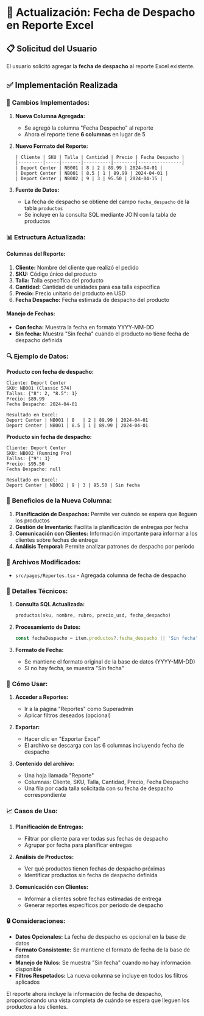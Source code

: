 # 📅 Actualización: Fecha de Despacho en Reporte Excel

## 📋 **Solicitud del Usuario**

El usuario solicitó agregar la **fecha de despacho** al reporte Excel existente.

## ✅ **Implementación Realizada**

### 🔧 **Cambios Implementados:**

1. **Nueva Columna Agregada:**
   - Se agregó la columna "Fecha Despacho" al reporte
   - Ahora el reporte tiene **6 columnas** en lugar de 5

2. **Nuevo Formato del Reporte:**
   ```
   | Cliente | SKU | Talla | Cantidad | Precio | Fecha Despacho |
   |---------|-----|-------|----------|--------|----------------|
   | Deport Center | NB001 | 8 | 2 | 89.99 | 2024-04-01 |
   | Deport Center | NB001 | 8.5 | 1 | 89.99 | 2024-04-01 |
   | Deport Center | NB002 | 9 | 3 | 95.50 | 2024-04-15 |
   ```

3. **Fuente de Datos:**
   - La fecha de despacho se obtiene del campo `fecha_despacho` de la tabla `productos`
   - Se incluye en la consulta SQL mediante JOIN con la tabla de productos

### 📊 **Estructura Actualizada:**

#### **Columnas del Reporte:**
1. **Cliente:** Nombre del cliente que realizó el pedido
2. **SKU:** Código único del producto
3. **Talla:** Talla específica del producto
4. **Cantidad:** Cantidad de unidades para esa talla específica
5. **Precio:** Precio unitario del producto en USD
6. **Fecha Despacho:** Fecha estimada de despacho del producto

#### **Manejo de Fechas:**
- **Con fecha:** Muestra la fecha en formato YYYY-MM-DD
- **Sin fecha:** Muestra "Sin fecha" cuando el producto no tiene fecha de despacho definida

### 🔍 **Ejemplo de Datos:**

**Producto con fecha de despacho:**
```
Cliente: Deport Center
SKU: NB001 (Classic 574)
Tallas: {"8": 2, "8.5": 1}
Precio: $89.99
Fecha Despacho: 2024-04-01

Resultado en Excel:
Deport Center | NB001 | 8   | 2 | 89.99 | 2024-04-01
Deport Center | NB001 | 8.5 | 1 | 89.99 | 2024-04-01
```

**Producto sin fecha de despacho:**
```
Cliente: Deport Center
SKU: NB002 (Running Pro)
Tallas: {"9": 3}
Precio: $95.50
Fecha Despacho: null

Resultado en Excel:
Deport Center | NB002 | 9 | 3 | 95.50 | Sin fecha
```

### 🎯 **Beneficios de la Nueva Columna:**

1. **Planificación de Despachos:** Permite ver cuándo se espera que lleguen los productos
2. **Gestión de Inventario:** Facilita la planificación de entregas por fecha
3. **Comunicación con Clientes:** Información importante para informar a los clientes sobre fechas de entrega
4. **Análisis Temporal:** Permite analizar patrones de despacho por período

### 📁 **Archivos Modificados:**

- `src/pages/Reportes.tsx` - Agregada columna de fecha de despacho

### 🔧 **Detalles Técnicos:**

1. **Consulta SQL Actualizada:**
   ```sql
   productos(sku, nombre, rubro, precio_usd, fecha_despacho)
   ```

2. **Procesamiento de Datos:**
   ```typescript
   const fechaDespacho = item.productos?.fecha_despacho || 'Sin fecha';
   ```

3. **Formato de Fecha:**
   - Se mantiene el formato original de la base de datos (YYYY-MM-DD)
   - Si no hay fecha, se muestra "Sin fecha"

### 🚀 **Cómo Usar:**

1. **Acceder a Reportes:**
   - Ir a la página "Reportes" como Superadmin
   - Aplicar filtros deseados (opcional)

2. **Exportar:**
   - Hacer clic en "Exportar Excel"
   - El archivo se descarga con las 6 columnas incluyendo fecha de despacho

3. **Contenido del archivo:**
   - Una hoja llamada "Reporte"
   - Columnas: Cliente, SKU, Talla, Cantidad, Precio, Fecha Despacho
   - Una fila por cada talla solicitada con su fecha de despacho correspondiente

### 📈 **Casos de Uso:**

1. **Planificación de Entregas:**
   - Filtrar por cliente para ver todas sus fechas de despacho
   - Agrupar por fecha para planificar entregas

2. **Análisis de Productos:**
   - Ver qué productos tienen fechas de despacho próximas
   - Identificar productos sin fecha de despacho definida

3. **Comunicación con Clientes:**
   - Informar a clientes sobre fechas estimadas de entrega
   - Generar reportes específicos por período de despacho

### 🔒 **Consideraciones:**

- **Datos Opcionales:** La fecha de despacho es opcional en la base de datos
- **Formato Consistente:** Se mantiene el formato de fecha de la base de datos
- **Manejo de Nulos:** Se muestra "Sin fecha" cuando no hay información disponible
- **Filtros Respetados:** La nueva columna se incluye en todos los filtros aplicados

El reporte ahora incluye la información de fecha de despacho, proporcionando una vista completa de cuándo se espera que lleguen los productos a los clientes.


